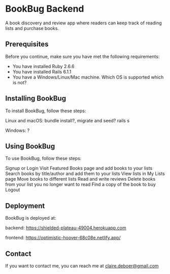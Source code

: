 # BookBug Backend

A book discovery and review app where readers can keep track of reading lists and purchase books. 

## Prerequisites

Before you continue, make sure you have met the following requirements: 

* You have installed Ruby 2.6.6
* You have installed Rails 6.1.1
* You have a Windows/Linux/Mac machine. Which OS is supported which is not? 

## Installing BookBug

To install BookBug,  follow these steps: 

Linux and macOS: bundle install?, migrate and seed? rails s

Windows: ? 

## Using BookBug

To use BookBug, follow these steps: 

Signup or Login
Visit Featured Books page and add books to your lists
Search books by title/author and add them to your lists
View lists in My Lists page
Move books to different lists
Read and write reviews
Delete books from your list you no longer want to read
Find a copy of the book to buy
Logout

## Deployment

BookBug is deployed at: 

backend: 
https://shielded-plateau-49004.herokuapp.com

frontend: 
https://optimistic-hoover-68c08e.netlify.app/

## Contact

If you want to contact me, you can reach me at claire.deboer@gmail.com

<!-- This README would normally document whatever steps are necessary to get the
application up and running.

Things you may want to cover:

* Ruby version

* System dependencies

* Configuration

* Database creation

* Database initialization

* How to run the test suite

* Services (job queues, cache servers, search engines, etc.)

* Deployment instructions

* ... -->
